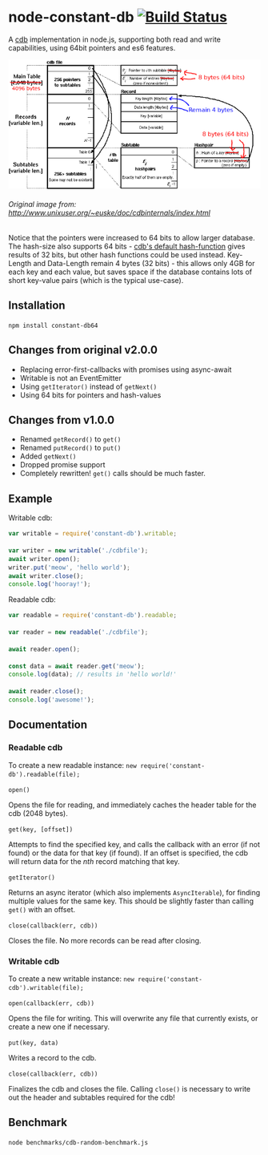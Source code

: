 # node-constant-db [![Build Status](https://travis-ci.org/ozomer/node-cdb-64.svg?branch=master)](https://travis-ci.org/ozomer/node-cdb-64)
A [cdb](http://cr.yp.to/cdb.html) implementation in node.js, supporting both read and write capabilities, using 64bit pointers and es6 features.

![alt text](./cdb64.png "Original image from: http://www.unixuser.org/~euske/doc/cdbinternals/index.html")
###### Original image from: http://www.unixuser.org/~euske/doc/cdbinternals/index.html
Notice that the pointers were increased to 64 bits to allow larger database.
The hash-size also supports 64 bits - [cdb's default hash-function](http://cr.yp.to/cdb/cdb.txt) gives results of 32 bits, but other hash functions could be used instead.
Key-Length and Data-Length remain 4 bytes (32 bits) - this allows only 4GB for each key and each value, but saves space if the database contains lots of short key-value pairs (which is the typical use-case).


## Installation
`npm install constant-db64`

## Changes from original v2.0.0
* Replacing error-first-callbacks with promises using async-await
* Writable is not an EventEmitter
* Using `getIterator()` instead of `getNext()`
* Using 64 bits for pointers and hash-values

## Changes from v1.0.0
* Renamed `getRecord()` to `get()`
* Renamed `putRecord()` to `put()`
* Added `getNext()`
* Dropped promise support
* Completely rewritten! `get()` calls should be much faster.

## Example
Writable cdb:
```javascript
var writable = require('constant-db').writable;

var writer = new writable('./cdbfile');
await writer.open();
writer.put('meow', 'hello world');
await writer.close();
console.log('hooray!');
```

Readable cdb:
```javascript
var readable = require('constant-db').readable;

var reader = new readable('./cdbfile');

await reader.open();

const data = await reader.get('meow');
console.log(data); // results in 'hello world!'

await reader.close();
console.log('awesome!');
```

## Documentation
### Readable cdb
To create a new readable instance:
`new require('constant-db').readable(file);`

`open()`

Opens the file for reading, and immediately caches the header table for the cdb (2048 bytes).

`get(key, [offset])`

Attempts to find the specified key, and calls the callback with an error (if not found) or the data for that key (if found). If an offset is specified, the cdb will return data for the *nth* record matching that key.

`getIterator()`

Returns an async iterator (which also implements `AsyncIterable`), for finding multiple values for the same key. This should be slightly faster than calling `get()` with an offset.

`close(callback(err, cdb))`

Closes the file. No more records can be read after closing.

### Writable cdb
To create a new writable instance:
`new require('constant-cdb').writable(file);`

`open(callback(err, cdb))`

Opens the file for writing. This will overwrite any file that currently exists, or create a new one if necessary.

`put(key, data)`

Writes a record to the cdb.

`close(callback(err, cdb))`

Finalizes the cdb and closes the file. Calling `close()` is necessary to write out the header and subtables required for the cdb!

## Benchmark
`node benchmarks/cdb-random-benchmark.js`
